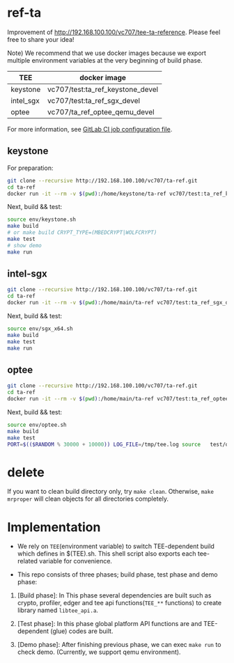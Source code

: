 # ref-ta

Improvement of http://192.168.100.100/vc707/tee-ta-reference. Please feel free to share your idea!

Note) We recommend that we use docker images because we export multiple environment variables at the very beginning of build phase.

|TEE|docker image|
|---|---|
|keystone|vc707/test:ta_ref_keystone_devel|
|intel_sgx|vc707/test:ta_ref_sgx_devel|
|optee|vc707/ta_ref_optee_qemu_devel|

For more information, see [GitLab CI job configuration file](http://192.168.100.100/vc707/ta-ref/-/blob/master/.gitlab-ci.yml).

## keystone

For preparation:

```sh
git clone --recursive http://192.168.100.100/vc707/ta-ref.git
cd ta-ref
docker run -it --rm -v $(pwd):/home/keystone/ta-ref vc707/test:ta_ref_keystone_devel
```

Next, build && test:

```sh
source env/keystone.sh
make build
# or make build CRYPT_TYPE=(MBEDCRYPT|WOLFCRYPT)
make test
# show demo
make run
```

## intel-sgx

```sh
git clone --recursive http://192.168.100.100/vc707/ta-ref.git
cd ta-ref
docker run -it --rm -v $(pwd):/home/main/ta-ref vc707/test:ta_ref_sgx_devel
```

Next, build && test:

```sh
source env/sgx_x64.sh
make build
make test
make run
```


## optee

```sh
git clone --recursive http://192.168.100.100/vc707/ta-ref.git
cd ta-ref
docker run -it --rm -v $(pwd):/home/main/ta-ref vc707/test:ta_ref_optee_qemu_devel
```

Next, build && test:

```sh
source env/optee.sh
make build
make test
PORT=$(($RANDOM % 30000 + 10000)) LOG_FILE=/tmp/tee.log source   test/optee/run-qemu.sh
```

# delete

If you want to clean build directory only, try `make clean`. Otherwise, `make mrproper` will clean objects for all directories completely.


# Implementation

+ We rely on `TEE`(environment variable) to switch TEE-dependent build which defines in $(TEE).sh. This shell script also exports each tee-related variable for convenience.

+ This repo consists of three phases; build phase, test phase and demo phase:

1. [Build phase]: In This phase several dependencies are built such as crypto, profiler, edger and tee api functions(`TEE_**` functions) to create library named `libtee_api.a`.

2. [Test phase]: In this phase global platform API functions are and TEE-dependent (glue) codes are built.

3. [Demo phase]: After finishing previous phase, we can exec `make run` to check demo. (Currently, we support qemu environment).
